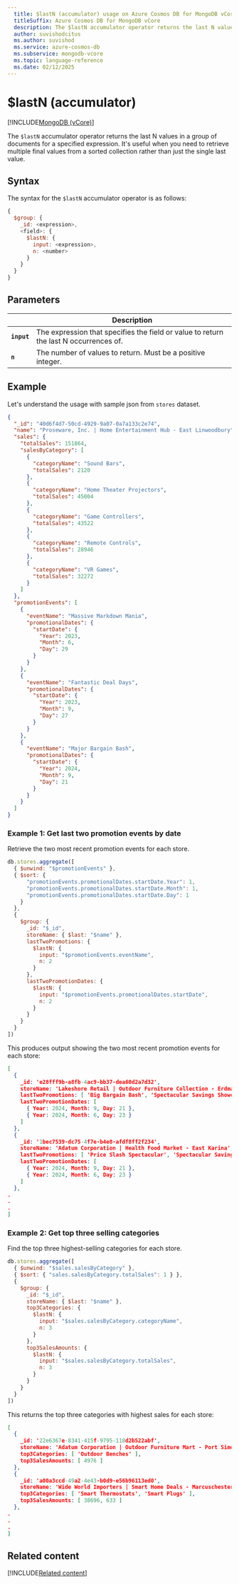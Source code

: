 ```yaml
---
  title: $lastN (accumulator) usage on Azure Cosmos DB for MongoDB vCore
  titleSuffix: Azure Cosmos DB for MongoDB vCore
  description: The $lastN accumulator operator returns the last N values in a group of documents.
  author: suvishodcitus
  ms.author: suvishod
  ms.service: azure-cosmos-db
  ms.subservice: mongodb-vcore
  ms.topic: language-reference
  ms.date: 02/12/2025
---
```


# $lastN (accumulator)

[!INCLUDE[MongoDB (vCore)](~/reusable-content/ce-skilling/azure/includes/cosmos-db/includes/appliesto-mongodb-vcore.md)]

The `$lastN` accumulator operator returns the last N values in a group of documents for a specified expression. It's useful when you need to retrieve multiple final values from a sorted collection rather than just the single last value.

## Syntax

The syntax for the `$lastN` accumulator operator is as follows:

```javascript
{
  $group: {
    _id: <expression>,
    <field>: { 
      $lastN: {
        input: <expression>,
        n: <number>
      }
    }
  }
}
```

## Parameters

| | Description |
| --- | --- |
| **`input`** | The expression that specifies the field or value to return the last N occurrences of. |
| **`n`** | The number of values to return. Must be a positive integer. |

## Example

Let's understand the usage with sample json from `stores` dataset.

```json
{
  "_id": "40d6f4d7-50cd-4929-9a07-0a7a133c2e74",
  "name": "Proseware, Inc. | Home Entertainment Hub - East Linwoodbury",
  "sales": {
    "totalSales": 151864,
    "salesByCategory": [
      {
        "categoryName": "Sound Bars",
        "totalSales": 2120
      },
      {
        "categoryName": "Home Theater Projectors",
        "totalSales": 45004
      },
      {
        "categoryName": "Game Controllers",
        "totalSales": 43522
      },
      {
        "categoryName": "Remote Controls",
        "totalSales": 28946
      },
      {
        "categoryName": "VR Games",
        "totalSales": 32272
      }
    ]
  },
  "promotionEvents": [
    {
      "eventName": "Massive Markdown Mania",
      "promotionalDates": {
        "startDate": {
          "Year": 2023,
          "Month": 6,
          "Day": 29
        }
      }
    },
    {
      "eventName": "Fantastic Deal Days",
      "promotionalDates": {
        "startDate": {
          "Year": 2023,
          "Month": 9,
          "Day": 27
        }
      }
    },
    {
      "eventName": "Major Bargain Bash",
      "promotionalDates": {
        "startDate": {
          "Year": 2024,
          "Month": 9,
          "Day": 21
        }
      }
    }
  ]
}
```

### Example 1: Get last two promotion events by date

Retrieve the two most recent promotion events for each store.

```javascript
db.stores.aggregate([
  { $unwind: "$promotionEvents" },
  { $sort: { 
      "promotionEvents.promotionalDates.startDate.Year": 1,
      "promotionEvents.promotionalDates.startDate.Month": 1,
      "promotionEvents.promotionalDates.startDate.Day": 1
    }
  },
  {
    $group: {
      _id: "$_id",
      storeName: { $last: "$name" },
      lastTwoPromotions: { 
        $lastN: {
          input: "$promotionEvents.eventName",
          n: 2
        }
      },
      lastTwoPromotionDates: {
        $lastN: {
          input: "$promotionEvents.promotionalDates.startDate",
          n: 2
        }
      }
    }
  }
])
```

This produces output showing the two most recent promotion events for each store:

```json
[
  {
    _id: 'e28fff9b-a8fb-4ac9-bb37-dea60d2a7d32',
    storeName: 'Lakeshore Retail | Outdoor Furniture Collection - Erdmanside',
    lastTwoPromotions: [ 'Big Bargain Bash', 'Spectacular Savings Showcase' ],
    lastTwoPromotionDates: [
      { Year: 2024, Month: 9, Day: 21 },
      { Year: 2024, Month: 6, Day: 23 }
    ]
  },
  {
    _id: '1bec7539-dc75-4f7e-b4e8-afdf8ff2f234',
    storeName: 'Adatum Corporation | Health Food Market - East Karina',
    lastTwoPromotions: [ 'Price Slash Spectacular', 'Spectacular Savings Showcase' ],
    lastTwoPromotionDates: [
      { Year: 2024, Month: 9, Day: 21 },
      { Year: 2024, Month: 6, Day: 23 }
    ]
  },
.
.
.
]
```

### Example 2: Get top three selling categories

Find the top three highest-selling categories for each store.

```javascript
db.stores.aggregate([
  { $unwind: "$sales.salesByCategory" },
  { $sort: { "sales.salesByCategory.totalSales": 1 } },
  {
    $group: {
      _id: "$_id",
      storeName: { $last: "$name" },
      top3Categories: { 
        $lastN: {
          input: "$sales.salesByCategory.categoryName",
          n: 3
        }
      },
      top3SalesAmounts: {
        $lastN: {
          input: "$sales.salesByCategory.totalSales",
          n: 3
        }
      }
    }
  }
])
```

This returns the top three categories with highest sales for each store:

```json
[
  {
    _id: '22e6367e-8341-415f-9795-118d2b522abf',
    storeName: 'Adatum Corporation | Outdoor Furniture Mart - Port Simone',
    top3Categories: [ 'Outdoor Benches' ],
    top3SalesAmounts: [ 4976 ]
  },
  {
    _id: 'a00a3ccd-49a2-4e43-b0d9-e56b96113ed0',
    storeName: 'Wide World Importers | Smart Home Deals - Marcuschester',
    top3Categories: [ 'Smart Thermostats', 'Smart Plugs' ],
    top3SalesAmounts: [ 38696, 633 ]
  },
.
.
.
]
```

## Related content

[!INCLUDE[Related content](../includes/related-content.md)]
